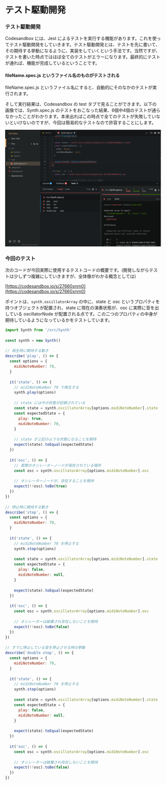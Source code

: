 # テスト駆動開発

### テスト駆動開発

Codesandbox には、Jest によるテストを実行する機能があります。これを使ってテスト駆動開発をしていきます。テスト駆動開発とは、テストを先に書いて、その期待する挙動になるように、実装をしていくという手法です。当然ですが、テストを書いた時点ではほぼ全てのテストがエラーになります。最終的にテストが通れば、機能が完成しているということです。

#### fileName.spec.js というファイル名のものがテストされる

fileName.spec.js というファイル名にすると、自動的にそのなかのテストが実行されます。

そして実行結果は、Codesandbox  の test タブで見ることができます。以下の画像では、Synth.spec.js のテストをおこなった結果、6個中4個のテストが通らなかったことがわかります。本来出ればこの時点で全てのテストが失敗していないといけないのですが、今回は簡易的なテストなので許容することにします。

![](.gitbook/assets/screen-shot-2018-09-30-at-5.12.42-pm.png)

### 今回のテスト

次のコードが今回実際に使用するテストコードの概要です。\(開発しながらテストは少しずつ複雑にしていきますが、全体像がわかる概念としては\)

[https://codesandbox.io/s/27660xnm0](https://codesandbox.io/s/27660xnm0)

ポイントは、`synth.oscillatorArray` の中に、state と osc というプロパティを持つオブジェクトが配置され、state に現在の演奏状態が、osc に実際に音を出している oscillatorNode が配置される点です。この二つのプロパティの中身が期待しているようになっているかをテストしています。

```javascript
import Synth from '/src/Synth'

const synth = new Synth()

// 再生時に期待する動き
describe('play', () => {
  const options = {
    midiNoteNumber: 70,
  }

  it('state', () => {
    // midiNoteNumber 70 で再生する
    synth.play(options)

    // state には今の状態が記録されている
    const state = synth.oscillatorArray[options.midiNoteNumber].state
    const expectedState = {
      play: true,
      midiNoteNumber: 70,
    }

    // state が上記のような状態になることを期待
    expect(state).toEqual(expectedState)
  })

  it('osc', () => {
    // 実際のオシレーターノードが保存されている場所
    const osc = synth.oscillatorArray[options.midiNoteNumber].osc

    // オシレーターノードが、存在することを期待
    expect(!!osc).toBe(true)
  })
})

// 停止時に期待する動き
describe('stop', () => {
  const options = {
    midiNoteNumber: 70,
  }

  it('state', () => {
    // midiNoteNumber 70 を停止する
    synth.stop(options)

    const state = synth.oscillatorArray[options.midiNoteNumber].state
    const expectedState = {
      play: false,
      midiNoteNumber: null,
    }

    expect(state).toEqual(expectedState)
  })

  it('osc', () => {
    const osc = synth.oscillatorArray[options.midiNoteNumber].osc

    // オシレーターは破棄され存在しないことを期待
    expect(!!osc).toBe(false)
  })
})

// すでに停止している音を停止させる時の挙動
describe('double stop', () => {
  const options = {
    midiNoteNumber: 70,
  }

  it('state', () => {
    // midiNoteNumber 70 を停止する
    synth.stop(options)

    const state = synth.oscillatorArray[options.midiNoteNumber].state
    const expectedState = {
      play: false,
      midiNoteNumber: null,
    }

    expect(state).toEqual(expectedState)
  })

  it('osc', () => {
    const osc = synth.oscillatorArray[options.midiNoteNumber].osc

    // オシレーターは破棄され存在しないことを期待
    expect(!!osc).toBe(false)
  })
})

```



